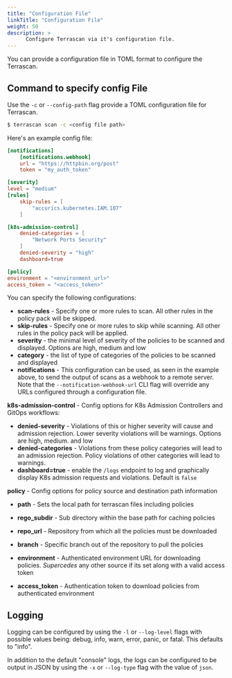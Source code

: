```yaml
---
title: "Configuration File"
linkTitle: "Configuration File"
weight: 50
description: >
      Configure Terrascan via it's configuration file.
---
```


You can provide a configuration file in TOML format to configure the Terrascan.

## Command to specify config File

Use the `-c` or `--config-path` flag provide a TOML configuration file for Terrascan.

``` Bash
$ terrascan scan -c <config file path>
```

 Here's an example config file:

``` TOML
[notifications]
    [notifications.webhook]
    url = "https://httpbin.org/post"
    token = "my_auth_token"

[severity]
level = "medium"
[rules]
    skip-rules = [
        "accurics.kubernetes.IAM.107"
    ]

[k8s-admission-control]
    denied-categories = [
        "Network Ports Security"
    ]
    denied-severity = "high"
    dashboard=true

[policy]
environment = "<environment_url>"
access_token = "<access_token>"

```

You can specify the following configurations:

*  **scan-rules** - Specify one or more rules to scan. All other rules in the policy pack will be skipped.
*  **skip-rules** - Specify one or more rules to skip while scanning. All other rules in the policy pack will be applied.
*  **severity** - the minimal level of severity of the policies to be scanned and displayed. Options are high, medium and low
*  **category** - the list of type of categories of the policies to be scanned and displayed
*  **notifications** - This configuration can be used, as seen in the example above, to send the output of scans as a webhook to a remote server. Note that the `--notification-webhook-url` CLI flag will override any URLs configured through a configuration file.


**k8s-admission-control** - Config options for K8s Admission Controllers and GitOps workflows:

*  **denied-severity** - Violations of this or higher severity will cause and admission rejection. Lower severity violations will be warnings. Options are high, medium. and low
*  **denied-categories** - Violations from these policy categories will lead to an admission rejection. Policy violations of other categories will lead to warnings.
*  **dashboard=true** - enable the `/logs` endpoint to log and graphically display K8s admission requests and violations. Default is `false`


**policy** - Config options for policy source and destination path information
*  **path** - Sets the local path for terrascan files including policies
*  **rego_subdir** - Sub directory within the base path for caching policies

*  **repo_url** - Repository from which all the policies must be downloaded
*  **branch** - Specific branch out of the repository to pull the policies

*  **environment** - Authenticated environment URL for downloading policies. _Supercedes_ any other source if its set along with a valid access token
*  **access_token** - Authentication token to download policies from authenticated environment

## Logging
Logging can be configured by using the `-l` or `--log-level` flags with possible values being: debug, info, warn, error, panic, or fatal. This defaults to "info".

In addition to the default "console" logs, the logs can be configured to be output in JSON by using the `-x` or `--log-type` flag with the value of `json`.
